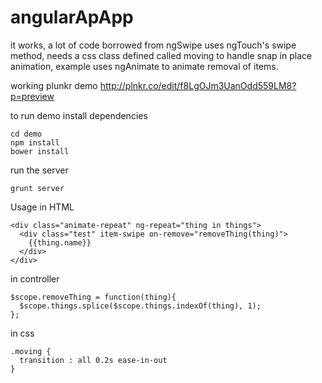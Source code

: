 angularApApp
============

it works, a lot of code borrowed from ngSwipe
uses ngTouch's swipe method,
needs a css class defined called moving to handle snap in place animation,
example uses ngAnimate to animate removal of items.

working plunkr demo
http://plnkr.co/edit/f8LgOJm3UanOdd559LM8?p=preview

to run demo install dependencies
```
cd demo
npm install
bower install
```
run the server
```
grunt server
```

Usage
in HTML
```
<div class="animate-repeat" ng-repeat="thing in things">
  <div class="test" item-swipe on-remove="removeThing(thing)">
    {{thing.name}}
  </div>
</div>
```

in controller
```
$scope.removeThing = function(thing){
  $scope.things.splice($scope.things.indexOf(thing), 1);
};
```

in css

```
.moving {
  transition : all 0.2s ease-in-out
}
```

